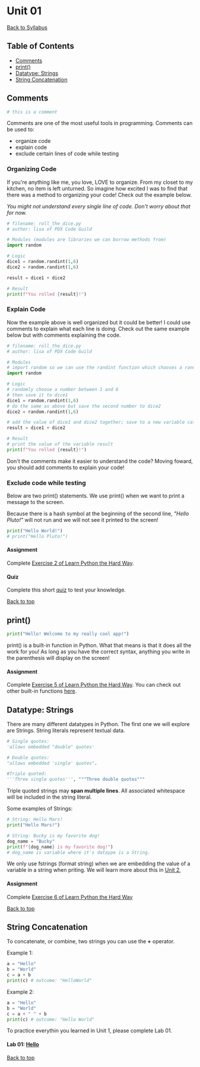 # <a id="top"></a>Unit 01
[Back to Syllabus](../README.md)

## Table of Contents
- [Comments](#comments)
- [print()](#print)
- [Datatype: Strings](#strings)
- [String Concatenation](#concatenating)

## <a id="comments"></a>Comments

```python
# this is a comment
```

Comments are one of the most useful tools in programming.  Comments can be used to:

- organize code
- explain code
- exclude certain lines of code while testing

### Organizing Code
If you're anything like me, you love, LOVE to organize. From my closet to my kitchen, no item is left unturned. So imagine how excited I was to find that there was a method to organizing your code! Check out the example below.

_You might not understand every single line of code. Don't worry about that for now._

```python
# filename: roll_the_dice.py
# author: lisa of PDX Code Guild

# Modules (modules are libraries we can borrow methods from)
import random

# Logic
dice1 = random.randint(1,6)
dice2 = random.randint(1,6)

result = dice1 + dice2

# Result
print(f"You rolled {result}!")
```

### Explain Code

Now the example above is well organized but it could be better! I could use comments to explain what each line is doing. Check out the same example below but with comments explaining the code.

```python
# filename: roll_the_dice.py
# author: lisa of PDX Code Guild

# Modules
# import random so we can use the randint function which chooses a random number between two integers
import random

# Logic
# randomly choose a number between 1 and 6
# then save it to dice1
dice1 = random.randint(1,6)
# do the same as above but save the second number to dice2
dice2 = random.randint(1,6)

# add the value of dice1 and dice2 together; save to a new variable called result
result = dice1 + dice2

# Result
# print the value of the variable result
print(f"You rolled {result}!")
```
Don't the comments make it easier to understand the code? Moving foward, you should add comments to explain your code!

### Exclude code while testing
Below are two print() statements. We use print() when we want to print a message to the screen.

Because there is a hash symbol at the beginning of the second line, _"Hello Pluto!"_ will not run and we will not see it printed to the screen!

```python
print("Hello World!")
# print("Hello Pluto!")
```

#### Assignment
Complete <a href="https://learnpythonthehardway.org/python3/" target="_blank">Exercise 2 of Learn Python the Hard Way</a>.

#### Quiz
Complete this short <a href="https://forms.gle/UkKbHrbnS2ttCSSNA" target="_blank">quiz</a> to test your knowledge.

[Back to top](#top)

## <a id="print"></a>print()

```python
print("Hello! Welcome to my really cool app!")
```

print() is a built-in function in Python. What that means is that it does all the work for you! As long as you have the correct syntax, anything you write in the parenthesis will display on the screen!

#### Assignment
Complete <a href="https://learnpythonthehardway.org/python3/ex5.html" target="_blank">Exercise 5 of Learn Python the Hard Way</a>. You can check out other built-in functions <a href="https://www.w3schools.com/python/python_ref_functions.asp" target="_blank">here</a>.

## <a id="strings"></a>Datatype: Strings
There are many different datatypes in Python. The first one we will explore are Strings. String literals represent textual data.

```python
# Single quotes:
'allows embedded "double" quotes'

# Double quotes:
"allows embedded 'single' quotes".

#Triple quoted:
'''Three single quotes''', """Three double quotes"""
```

Triple quoted strings may **span multiple lines**. All associated whitespace will be included in the string literal.

Some examples of Strings:

```python
# String: Hello Mars!
print("Hello Mars!")

# String: Bucky is my favorite dog!
dog_name = "Bucky"
print(f"{dog_name} is my favorite dog!")
# dog_name is variable where it's dataype is a String.
```
We only use fstrings (format string) when we are embedding the value of a variable in a string when priting. We will learn more about this in <a href="https://github.com/PdxCodeGuild/Programming101/blob/master/units/unit-2.md" target="_blank">Unit 2</a>,

#### Assignment
Complete <a href="https://learnpythonthehardway.org/python3/ex6.html" target="_blank">Exercise 6 of Learn Python the Hard Way</a>

[Back to top](#top)

## <a id="strings"></a>String Concatenation
To concatenate, or combine, two strings you can use the **+** operator.

Example 1:
```python
a = "Hello"
b = "World"
c = a + b
print(c) # outcome: "HelloWorld"
```

Example 2:
```python
a = "Hello"
b = "World"
c = a + " " + b
print(c) # outcome: "Hello World"
```

To practice everythin you learned in Unit 1, please complete Lab 01.
#### Lab 01: [Hello](https://github.com/PdxCodeGuild/Programming101/blob/master/labs/lab01_pdxfolder.md)

[Back to top](#top)

